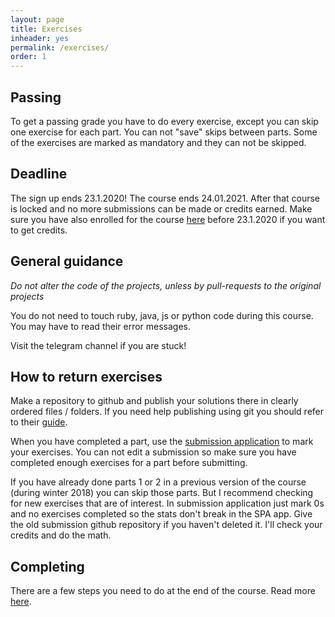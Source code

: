 ```yaml
---
layout: page
title: Exercises
inheader: yes
permalink: /exercises/
order: 1
---
```


## Passing ##

To get a passing grade you have to do every exercise, except you can skip one exercise for each part. You can not "save" skips between parts. Some of the exercises are marked as mandatory and they can not be skipped. 

## Deadline ##

The sign up ends 23.1.2020! The course ends 24.01.2021. After that course is locked and no more submissions can be made or credits earned. Make sure you have also enrolled for the course [here](https://courses.helsinki.fi/en/aytkt21025en/129059389) before 23.1.2020 if you want to get credits.

## General guidance ##

*Do not alter the code of the projects, unless by pull-requests to the original projects*

You do not need to touch ruby, java, js or python code during this course. You may have to read their error messages.

Visit the telegram channel if you are stuck!

## How to return exercises ##

Make a repository to github and publish your solutions there in clearly ordered files / folders.
If you need help publishing using git you should refer to their [guide](https://guides.github.com/activities/hello-world/).

When you have completed a part, use the [submission application](https://studies.cs.helsinki.fi/docker2019/#/) to mark your exercises. You can not edit a submission so make sure you have completed enough exercises for a part before submitting.

If you have already done parts 1 or 2 in a previous version of the course (during winter 2018) you can skip those parts. But I recommend checking for new exercises that are of interest. In submission application just mark 0s and no exercises completed so the stats don't break in the SPA app. Give the old submission github repository if you haven't deleted it. I'll check your credits and do the math.

## Completing ##

There are a few steps you need to do at the end of the course. Read more [here](/completion).
